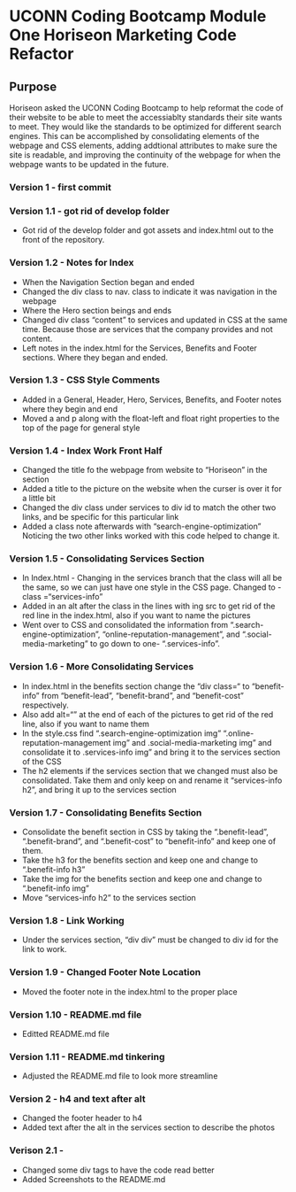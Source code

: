 # UCONN Coding Bootcamp Module One Horiseon Marketing Code Refactor

## Purpose 

Horiseon asked the UCONN Coding Bootcamp to help reformat the code of their website to be able to meet the accessiablty standards their site wants to meet. They would like the standards to be optimized for different search engines. This can be accomplished by consolidating elements of the webpage and CSS elements, adding addtional attributes to make sure the site is readable, and improving the continuity of the webpage for when the webpage wants to be updated in the future. 

### Version 1 - first commit

### Version 1.1 - got rid of develop folder
* Got rid of the develop folder and got assets and index.html out to the front of the repository. 

### Version 1.2 - Notes for Index 
* When the Navigation Section began and ended
* Changed the div class to nav. class to indicate it was navigation in the webpage
* Where the Hero section beings and ends
* Changed div class “content” to services and updated in CSS at the same time. Because those are services that the company provides and not content. 
* Left notes in the index.html for the Services, Benefits and Footer sections. Where they began and ended.

### Version 1.3 - CSS Style Comments
* Added in a General, Header, Hero, Services, Benefits, and Footer notes where they begin and end
* Moved a and p along with the float-left and float right properties to the top of the page for general style

### Version 1.4 - Index Work Front Half
* Changed the title fo the webpage from website to “Horiseon” in the <head> section
* Added a title to the picture on the website when the curser is over it for a little bit 
* Changed the div class under services to div id to match the other two links, and be specific for this particular link
* Added a class note afterwards with “search-engine-optimization” Noticing the two other links worked with this code helped to change it. 

### Version 1.5 - Consolidating Services Section
* In Index.html - Changing in the services branch that the class will all be the same, so we can just have one style in the CSS page. Changed to - class =“services-info”
* Added in an alt after the class in the lines with ing src to get rid of the red line in the index.html, also if you want to name the pictures
* Went over to CSS and consolidated the information from “.search-engine-optimization”, “online-reputation-management”, and “.social-media-marketing” to go down to one- “.services-info”. 

### Version 1.6 - More Consolidating Services
* In index.html in the benefits section change the “div class=“ to “benefit-info” from “benefit-lead”, “benefit-brand”, and “benefit-cost” respectively.
* Also add alt=“” at the end of each of the pictures to get rid of the red line, also if you want to name them 
* In the style.css find “.search-engine-optimization img” “.online-reputation-management img” and .social-media-marketing img” and consolidate it to .services-info img” and bring it to the services section of the CSS
* The h2 elements if the services section that we changed must also be consolidated. Take them and only keep on and rename it “services-info h2”, and bring it up to the services section

### Version 1.7 - Consolidating Benefits Section
* Consolidate the benefit section in CSS by taking the “.benefit-lead”, “.benefit-brand”, and “.benefit-cost” to “benefit-info” and keep one of them.
* Take the h3 for the benefits section and keep one and change to “.benefit-info h3”
* Take the img for the benefits section and keep one and change to “.benefit-info img”
* Move “services-info h2” to the services section

### Version 1.8 - Link Working
* Under the services section, “div div” must be changed to div id for the link to work.

### Version 1.9 - Changed Footer Note Location
* Moved the footer note in the index.html to the proper place

### Version 1.10 - README.md file
* Editted README.md file

### Version 1.11 - README.md tinkering
* Adjusted the README.md file to look more streamline


### Version 2 - h4 and text after alt
* Changed the footer header to h4
* Added text after the alt in the services section to describe the photos

### Verison 2.1 - 
* Changed some div tags to have the code read better
* Added Screenshots to the README.md
